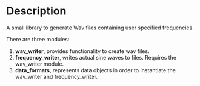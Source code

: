 # Description

A small library to generate Wav files containing user specified frequencies.

There are three modules: 
1. **wav_writer**, provides functionality to create wav files.
2. **frequency_writer**, writes actual sine waves to files. Requires the wav_writer module.
3. **data_formats**, represents data objects in order to instantiate the wav_writer and frequency_writer.
